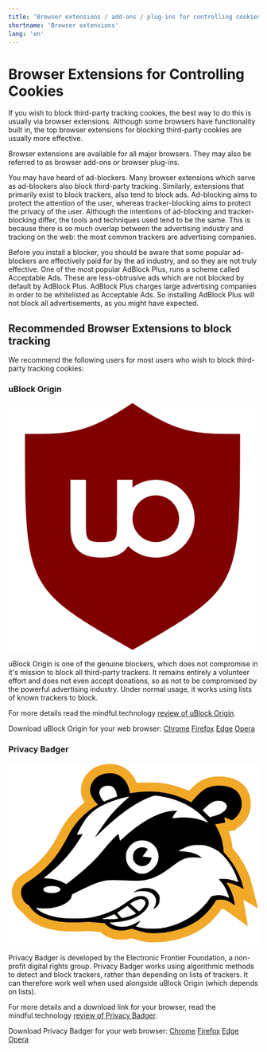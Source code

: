 ```yaml
---
title: 'Browser extensions / add-ons / plug-ins for controlling cookies | Cookies.education'
shortname: 'Browser extensions'
lang: 'en'
---
```


# Browser Extensions for Controlling Cookies

If you wish to block third-party tracking cookies, the best way to do this is usually via browser extensions. Although some browsers have functionality built in, the top browser extensions for blocking third-party cookies are usually more effective.

Browser extensions are available for all major browsers. They may also be referred to as browser add-ons or browser plug-ins.

You may have heard of ad-blockers. Many browser extensions which serve as ad-blockers also block third-party tracking. Similarly, extensions that primarily exist to block trackers, also tend to block ads. Ad-blocking aims to protect the attention of the user, whereas tracker-blocking aims to protect the privacy of the user. Although the intentions of ad-blocking and tracker-blocking differ, the tools and techniques used tend to be the same. This is because there is so much overlap between the advertising industry and tracking on the web: the most common trackers are advertising companies.

Before you install a blocker, you should be aware that some popular ad-blockers are effectively paid for by the ad industry, and so they are not truly effective. One of the most popular AdBlock Plus, runs a scheme called Acceptable Ads. These are less-obtrusive ads which are not blocked by default by AdBlock Plus. AdBlock Plus charges large advertising companies in order to be whitelisted as Acceptable Ads. So installing AdBlock Plus will not block all advertisements, as you might have expected.

## Recommended Browser Extensions to block tracking

We recommend the following users for most users who wish to block third-party tracking cookies:

### uBlock Origin

![uBlock Origin icon](../images/ublock-origin-icon.png)

uBlock Origin is one of the genuine blockers, which does not compromise in it's mission to block all third-party trackers. It remains entirely a volunteer effort and does not even accept donations, so as not to be compromised by the powerful advertising industry. Under normal usage, it works using lists of known trackers to block.

For more details read the mindful.technology [review of uBlock Origin](https://mindful.technology/ad-blocking-ublock-origin/).

Download uBlock Origin for your web browser: [Chrome](https://chrome.google.com/webstore/detail/ublock-origin/cjpalhdlnbpafiamejdnhcphjbkeiagm) [Firefox](https://addons.mozilla.org/addon/ublock-origin/) [Edge](https://www.microsoft.com/store/p/app/9nblggh444l4) [Opera](https://addons.opera.com/en-gb/extensions/details/ublock/)

### Privacy Badger

![Privacy Badger icon](../images/privacy-badger-icon.png)

Privacy Badger is developed by the Electronic Frontier Foundation, a non-profit digital rights group. Privacy Badger works using algorithmic methods to detect and block trackers, rather than depending on lists of trackers. It can therefore work well when used alongside uBlock Origin (which depends on lists).

For more details and a download link for your browser, read the mindful.technology [review of Privacy Badger](https://mindful.technology/privacy-badger/).

Download Privacy Badger for your web browser: [Chrome](https://chrome.google.com/webstore/detail/privacy-badger/pkehgijcmpdhfbdbbnkijodmdjhbjlgp) [Firefox](https://addons.mozilla.org/en-US/firefox/addon/privacy-badger17/) [Edge](https://microsoftedge.microsoft.com/addons/detail/mkejgcgkdlddbggjhhflekkondicpnop) [Opera](https://addons.opera.com/en/extensions/details/privacy-badger/)

